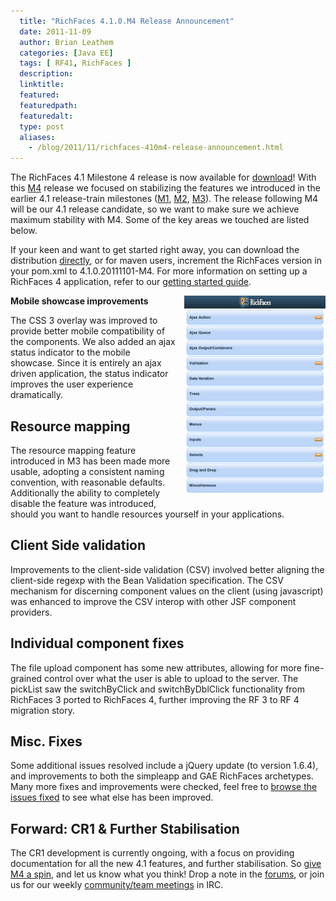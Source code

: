 ```yaml
---
  title: "RichFaces 4.1.0.M4 Release Announcement"
  date: 2011-11-09
  author: Brian Leathem
  categories: [Java EE]
  tags: [ RF41, RichFaces ]
  description:
  linktitle:
  featured:
  featuredpath:
  featuredalt:
  type: post
  aliases:
    - /blog/2011/11/richfaces-410m4-release-announcement.html
---
```


The RichFaces 4.1 Milestone 4 release is now available for <a href="http://www.jboss.org/richfaces/download/milestones">download</a>! With this <a href="https://issues.jboss.org/browse/RF/fixforversion/12317054">M4</a> release we focused on stabilizing the features we introduced in the earlier 4.1 release-train milestones (<a href="http://blog.bleathem.ca/2011/08/richfaces-410m1-release-announcement.html">M1</a>, <a href="http://blog.bleathem.ca/2011/09/richfaces-410m2-release-announcement.html">M2</a>, <a href="http://blog.bleathem.ca/2011/10/richfaces-410m3-release-announcement.html">M3</a>). The release following M4 will be our 4.1 release candidate, so we want to make sure we achieve maximum stability with M4. Some of the key areas we touched are listed below.

If your keen and want to get started right away, you can download the distribution <a href="http://www.jboss.org/richfaces/download/milestones">directly</a>, or for maven users, increment the RichFaces version in your pom.xml to 4.1.0.20111101-M4. For more information on setting up a RichFaces 4 application, refer to our <a href="http://community.jboss.org/wiki/GettingstartedwithRichFaces4x">getting started guide</a>.

<a href="/images/blog/2011-11-09-richfaces-410m4-release-announcement/mobile+showcase.png" imageanchor="1" style="clear: right; float: right; margin-bottom: 1em; margin-left: 1em;"><img border="0" height="320" src="/images/blog/2011-11-09-richfaces-410m4-release-announcement/mobile+showcase.png" width="226" /></a>**Mobile showcase improvements**

The CSS 3 overlay was improved to provide better mobile compatibility of the components. We also added an ajax status indicator to the mobile showcase. Since it is entirely an ajax driven application, the status indicator improves the user experience dramatically.

## Resource mapping

The resource mapping feature introduced in M3 has been made more usable, adopting a consistent naming convention, with reasonable defaults. Additionally the ability to completely disable the feature was introduced, should you want to handle resources yourself in your applications.

## Client Side validation

Improvements to the client-side validation (CSV) involved better aligning the client-side regexp with the Bean Validation specification. The CSV mechanism for discerning component values on the client (using javascript) was enhanced to improve the CSV interop with other JSF component providers.

## Individual component fixes

The file upload component has some new attributes, allowing for more fine-grained control over what the user is able to upload to the server. The pickList saw the switchByClick and switchByDblClick functionality from RichFaces 3 ported to RichFaces 4, further improving the RF 3 to RF 4 migration story.

## Misc. Fixes

Some additional issues resolved include a jQuery update (to version 1.6.4), and improvements to both the simpleapp and GAE RichFaces archetypes. Many more fixes and improvements were checked, feel free to <a href="https://issues.jboss.org/secure/IssueNavigator.jspa?reset=true&amp;jqlQuery=project+%3D+RF+AND+fixVersion+%3D+%224.1.0.Milestone4%22+AND+resolution+%3D+Done">browse the issues fixed</a> to see what else has been improved.

## Forward: CR1 & Further Stabilisation

The CR1 development is currently ongoing, with a focus on providing documentation for all the new 4.1 features, and further stabilisation. So <a href="http://www.jboss.org/richfaces/download/milestones">give M4 a spin</a>, and let us know what you think! Drop a note in the <a href="http://community.jboss.org/en/richfaces?view=discussions">forums</a>, or join us for our weekly <a href="http://community.jboss.org/en/richfaces/dev/teammtgs?view=documents">community/team meetings</a> in IRC.
